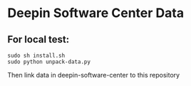 Deepin Software Center Data
==========================

For local test:
--------------
    sudo sh install.sh
    sudo python unpack-data.py

Then link data in deepin-software-center to this repository
